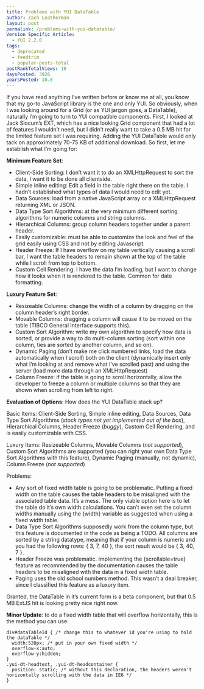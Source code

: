 ```yaml
---
title: Problems with YUI DataTable
author: Zach Leatherman
layout: post
permalink: /problems-with-yui-datatable/
Version Specific Article:
  - YUI 2.2.0
tags:
  - deprecated
  - feedtrim
  - popular-posts-total
postRankTotalViews: 10
daysPosted: 3926
yearsPosted: 10.8
---
```


If you have read anything I’ve written before or know me at all, you know that my go-to JavaScript library is the one and only YUI. So obviously, when I was looking around for a Grid (or as YUI jargon goes, a DataTable), naturally I’m going to turn to YUI compatible components. First, I looked at Jack Slocum’s EXT, which has a nice looking Grid component that had a lot of features I wouldn’t need, but I didn’t really want to take a 0.5 MB hit for the limited feature set I was requiring. Adding the YUI DataTable would only tack on approximately 70-75 KB of additional download. So first, let me establish what I’m going for:

**Minimum Feature Set**:

*   Client-Side Sorting: I don’t want it to do an XMLHttpRequest to sort the data, I want it to be done all clientside.
*   Simple inline editing: Edit a field in the table right there on the table. I hadn’t established what types of data I would need to edit yet.
*   Data Sources: load from a native JavaScript array or a XMLHttpRequest returning XML or JSON.
*   Data Type Sort Algorithms: at the very minimum different sorting algorithms for numeric columns and string columns.
*   Hierarchical Columns: group column headers together under a parent header.
*   Easily customizable: must be able to customize the look and feel of the grid easily using CSS and not by editing Javascript.
*   Header Freeze: If I have overflow on my table vertically causing a scroll bar, I want the table headers to remain shown at the top of the table while I scroll from top to bottom.
*   Custom Cell Rendering: I have the data I’m loading, but I want to change how it looks when it is rendered to the table. Common for date formatting.

**Luxury Feature Set**:

*   Resizeable Columns: change the width of a column by dragging on the column header’s right border.
*   Movable Columns: dragging a column will cause it to be moved on the table (TIBCO General Interface supports this).
*   Custom Sort Algorithm: write my own algorithm to specify how data is sorted, or provide a way to do multi-column sorting (sort within one column, ties are sorted by another column, and so on).
*   Dynamic Paging (don’t make me click numbered links, load the data automatically when I scroll) both on the client (dynamically insert only what I’m looking at and remove what I’ve scrolled past) and using the server (load more data through an XMLHttpRequest)
*   Column Freeze: if the table is going to scroll horizontally, allow the developer to freeze a column or multiple columns so that they are shown when scrolling from left to right.

**Evaluation of Options**: How does the YUI DataTable stack up?

Basic Items: Client-Side Sorting, Simple inline editing, Data Sources, Data Type Sort Algorithms (*stock types not yet implemented out of the box*), Hierarchical Columns, Header Freeze (*buggy*), Custom Cell Rendering, and is easily customizable with CSS.

Luxury Items: Resizeable Columns, Movable Columns (*not supported*), Custom Sort Algorithms are supported (you can right your own Data Type Sort Algorithms with this feature), Dynamic Paging (manually, not dynamic), Column Freeze (*not supported*)

Problems:

*   Any sort of fixed width table is going to be problematic. Putting a fixed width on the table causes the table headers to be misaligned with the associated table data. It’s a mess. The only viable option here is to let the table do it’s own width calculations. You can’t even set the column widths manually using the {width} variable as suggested when using a fixed width table.
*   Data Type Sort Algorithms supposedly work from the column type, but this feature is documented in the code as being a TODO. All columns are sorted by a string datatype, meaning that if your column is numeric and you had the following rows: { 3, 7, 40 }, the sort result would be { 3, 40, 7 }.
*   Header Freeze was problematic. Implementing the {scrollable=true} feature as recommended by the documentation causes the table headers to be misaligned with the data in a fixed width table.
*   Paging uses the old school numbers method. This wasn’t a deal breaker, since I classified this feature as a luxury item.

Granted, the DataTable in it’s current form is a beta component, but that 0.5 MB ExtJS hit is looking pretty nice right now.

**Minor Update**: to do a fixed width table that will overflow horizontally, this is the method you can use:

    div#dataTableId { /* change this to whatever id you're using to hold the dataTable */
      width:520px; /* put in your own fixed width */
      overflow-x:auto;
      overflow-y:hidden;
    }
    .yui-dt-headtext, .yui-dt-headcontainer {
      position: static; /* without this declaration, the headers weren't horizontally scrolling with the data in IE6 */
    }
